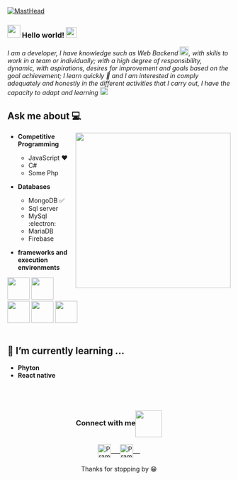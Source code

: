 [![MastHead](https://www.arkasoftwares.com/blog/wp-content/uploads/2018/11/header_banner.jpg)]()

### <img src="https://github.com/rajput2107/rajput2107/blob/master/Assets/Hi.gif" width="29px"> Hello world!&nbsp;<img src="https://github.com/rajput2107/rajput2107/blob/master/Assets/Earth.gif" width="24px">
<em>I am a developer, I have knowledge such as Web Backend  <img src="https://github.com/rajput2107/rajput2107/blob/master/Assets/PC.gif" height="20px"/>, with skills to work in a team or
individually; with a high degree of responsibility, dynamic,
with aspirations, desires for improvement and goals based on the
goal achievement; I learn quickly 🧠 and I am interested in
comply adequately and honestly in the different
activities that I carry out, I have the capacity to adapt and
learning  <img src="https://github.com/rajput2107/rajput2107/blob/master/Assets/Rocket.gif" height="18px">
 </em>
 <br/>
## Ask me about :computer: 

<img align="right" height="350" src="https://res.cloudinary.com/practicaldev/image/fetch/s--2bZIjPGC--/c_limit%2Cf_auto%2Cfl_progressive%2Cq_66%2Cw_880/https://dev-to-uploads.s3.amazonaws.com/i/d4tvukbt5mra37cvwklk.gif"/>

- **Competitive Programming**
	- JavaScript ❤️
	- C#
	- Some Php

- **Databases**
	- MongoDB :white_check_mark:
	- Sql server
	- MySql :electron:
	- MariaDB
  - Firebase
- **frameworks and execution environments**

<code><a href="https://reactjs.org/" target="_blank"><img height="50" src="https://www.vectorlogo.zone/logos/reactjs/reactjs-ar21.svg"></a></code>
<code><a href="https://www.meteor.com/" target="_blank"><img height="50" src="https://www.freecodecamp.org/news/content/images/2020/09/meteor-2.jpeg"></a></code>
<code><a href="https://codeigniter.com/" target="_blank"><img height="50" src="https://bayanbox.ir/view/2382887227808474291/codeigniter.jpg"></a></code>
<code><a href="https://graphql.org/" target="_blank"><img height="50" src="https://upload.wikimedia.org/wikipedia/commons/thumb/1/17/GraphQL_Logo.svg/800px-GraphQL_Logo.svg.png"></a></code>
<code><a href="https://www.docker.com/" target="_blank"><img height="50" src="https://www.vectorlogo.zone/logos/docker/docker-official.svg"></a></code>
<br/><br/>

## 🌱 I’m currently learning ...
- **Phyton**
- **React native**
<br/>
  <br/>




<div align="center">
  <h3 align="center">Connect with me<img align="center" src="https://usagif.com/wp-content/uploads/gifs/handshake-62.gif" height="60px" /></h3> 
</div>
<p align="center">
 <a href="https://www.linkedin.com/in/vanessa-acosta-a95417219/" target="blank">
  <img align="center" alt="Pramod's LinkedIn" width="30px" src="https://www.vectorlogo.zone/logos/linkedin/linkedin-icon.svg" /> &nbsp; &nbsp;
 </a>
 <a href="https://drive.google.com/file/d/1ZVORQQoRbyj0u1h8nSlVkzwxSdcWRMct/view?usp=share_link" target="blank">
  <img align="center" alt="Pramod's Twitter" width="30px" src="https://www.cvwizard.es/favicon-512.png" /> &nbsp; &nbsp;
 </a>
  <br/>
  <br/>
  Thanks for stopping by 😁<br/>
</p>






<!--
**vaneacostatj/vaneacostatj** is a ✨ _special_ ✨ repository because its `README.md` (this file) appears on your GitHub profile.

Here are some ideas to get you started:

- 🔭 I’m currently working on ...
- 🌱 I’m currently learning ...
- 👯 I’m looking to collaborate on ...
- 🤔 I’m looking for help with ...
- 💬 Ask me about ...
- 📫 How to reach me: ...
- 😄 Pronouns: ...
- ⚡ Fun fact: ...
-->
